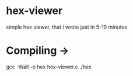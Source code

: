 # hex-viewer
simple hex viewer, that i wrote just in 5-10 minutes

# Compiling ->
gcc -Wall -o hex hex-viewer.c
./hex
